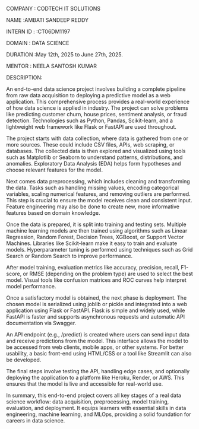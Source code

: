 COMPANY : CODTECH IT SOLUTIONS

NAME :AMBATI SANDEEP REDDY

INTERN ID : :CT06DM1197

DOMAIN : DATA SCIENCE

DURATION :May 12th, 2025 to June 27th, 2025.

MENTOR : NEELA SANTOSH KUMAR

DESCRIPTION:

An end-to-end data science project involves building a complete pipeline from raw data acquisition to deploying a predictive model as a web application. This comprehensive process provides a real-world experience of how data science is applied in industry. The project can solve problems like predicting customer churn, house prices, sentiment analysis, or fraud detection. Technologies such as Python, Pandas, Scikit-learn, and a lightweight web framework like Flask or FastAPI are used throughout.

The project starts with data collection, where data is gathered from one or more sources. These could include CSV files, APIs, web scraping, or databases. The collected data is then explored and visualized using tools such as Matplotlib or Seaborn to understand patterns, distributions, and anomalies. Exploratory Data Analysis (EDA) helps form hypotheses and choose relevant features for the model.

Next comes data preprocessing, which includes cleaning and transforming the data. Tasks such as handling missing values, encoding categorical variables, scaling numerical features, and removing outliers are performed. This step is crucial to ensure the model receives clean and consistent input. Feature engineering may also be done to create new, more informative features based on domain knowledge.

Once the data is prepared, it is split into training and testing sets. Multiple machine learning models are then trained using algorithms such as Linear Regression, Random Forest, Decision Trees, XGBoost, or Support Vector Machines. Libraries like Scikit-learn make it easy to train and evaluate models. Hyperparameter tuning is performed using techniques such as Grid Search or Random Search to improve performance.

After model training, evaluation metrics like accuracy, precision, recall, F1-score, or RMSE (depending on the problem type) are used to select the best model. Visual tools like confusion matrices and ROC curves help interpret model performance.

Once a satisfactory model is obtained, the next phase is deployment. The chosen model is serialized using joblib or pickle and integrated into a web application using Flask or FastAPI. Flask is simple and widely used, while FastAPI is faster and supports asynchronous requests and automatic API documentation via Swagger.

An API endpoint (e.g., /predict) is created where users can send input data and receive predictions from the model. This interface allows the model to be accessed from web clients, mobile apps, or other systems. For better usability, a basic front-end using HTML/CSS or a tool like Streamlit can also be developed.

The final steps involve testing the API, handling edge cases, and optionally deploying the application to a platform like Heroku, Render, or AWS. This ensures that the model is live and accessible for real-world use.

In summary, this end-to-end project covers all key stages of a real data science workflow: data acquisition, preprocessing, model training, evaluation, and deployment. It equips learners with essential skills in data engineering, machine learning, and MLOps, providing a solid foundation for careers in data science.

